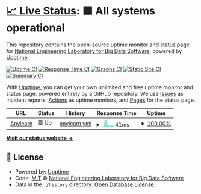 # [📈 Live Status](https://thulab.github.io/anylearn-status): <!--live status--> **🟩 All systems operational**

This repository contains the open-source uptime monitor and status page for [National Engineering Laboratory for Big Data Software](https://thulab.github.io/anylearn-status), powered by [Upptime](https://github.com/upptime/upptime).

[![Uptime CI](https://github.com/thulab/anylearn-status/workflows/Uptime%20CI/badge.svg)](https://github.com/thulab/anylearn-status/actions?query=workflow%3A%22Uptime+CI%22)
[![Response Time CI](https://github.com/thulab/anylearn-status/workflows/Response%20Time%20CI/badge.svg)](https://github.com/thulab/anylearn-status/actions?query=workflow%3A%22Response+Time+CI%22)
[![Graphs CI](https://github.com/thulab/anylearn-status/workflows/Graphs%20CI/badge.svg)](https://github.com/thulab/anylearn-status/actions?query=workflow%3A%22Graphs+CI%22)
[![Static Site CI](https://github.com/thulab/anylearn-status/workflows/Static%20Site%20CI/badge.svg)](https://github.com/thulab/anylearn-status/actions?query=workflow%3A%22Static+Site+CI%22)
[![Summary CI](https://github.com/thulab/anylearn-status/workflows/Summary%20CI/badge.svg)](https://github.com/thulab/anylearn-status/actions?query=workflow%3A%22Summary+CI%22)

With [Upptime](https://upptime.js.org), you can get your own unlimited and free uptime monitor and status page, powered entirely by a GitHub repository. We use [Issues](https://github.com/thulab/anylearn-status/issues) as incident reports, [Actions](https://github.com/thulab/anylearn-status/actions) as uptime monitors, and [Pages](https://thulab.github.io/anylearn-status) for the status page.

<!--start: status pages-->
<!-- This summary is generated by Upptime (https://github.com/upptime/upptime) -->
<!-- Do not edit this manually, your changes will be overwritten -->
<!-- prettier-ignore -->
| URL | Status | History | Response Time | Uptime |
| --- | ------ | ------- | ------------- | ------ |
| <img alt="" src="https://anylearn.nelbds.cn/favicon.ico" height="13"> [Anylearn](https://anylearn.nelbds.cn) | 🟩 Up | [anylearn.yml](https://github.com/thulab/anylearn-status/commits/HEAD/history/anylearn.yml) | <details><summary><img alt="Response time graph" src="./graphs/anylearn/response-time-week.png" height="20"> 41ms</summary><br><a href="https://thulab.github.io/anylearn-status/history/anylearn"><img alt="Response time 28" src="https://img.shields.io/endpoint?url=https%3A%2F%2Fraw.githubusercontent.com%2Fthulab%2Fanylearn-status%2FHEAD%2Fapi%2Fanylearn%2Fresponse-time.json"></a><br><a href="https://thulab.github.io/anylearn-status/history/anylearn"><img alt="24-hour response time 23" src="https://img.shields.io/endpoint?url=https%3A%2F%2Fraw.githubusercontent.com%2Fthulab%2Fanylearn-status%2FHEAD%2Fapi%2Fanylearn%2Fresponse-time-day.json"></a><br><a href="https://thulab.github.io/anylearn-status/history/anylearn"><img alt="7-day response time 41" src="https://img.shields.io/endpoint?url=https%3A%2F%2Fraw.githubusercontent.com%2Fthulab%2Fanylearn-status%2FHEAD%2Fapi%2Fanylearn%2Fresponse-time-week.json"></a><br><a href="https://thulab.github.io/anylearn-status/history/anylearn"><img alt="30-day response time 36" src="https://img.shields.io/endpoint?url=https%3A%2F%2Fraw.githubusercontent.com%2Fthulab%2Fanylearn-status%2FHEAD%2Fapi%2Fanylearn%2Fresponse-time-month.json"></a><br><a href="https://thulab.github.io/anylearn-status/history/anylearn"><img alt="1-year response time 28" src="https://img.shields.io/endpoint?url=https%3A%2F%2Fraw.githubusercontent.com%2Fthulab%2Fanylearn-status%2FHEAD%2Fapi%2Fanylearn%2Fresponse-time-year.json"></a></details> | <details><summary><a href="https://thulab.github.io/anylearn-status/history/anylearn">100.00%</a></summary><a href="https://thulab.github.io/anylearn-status/history/anylearn"><img alt="All-time uptime 99.86%" src="https://img.shields.io/endpoint?url=https%3A%2F%2Fraw.githubusercontent.com%2Fthulab%2Fanylearn-status%2FHEAD%2Fapi%2Fanylearn%2Fuptime.json"></a><br><a href="https://thulab.github.io/anylearn-status/history/anylearn"><img alt="24-hour uptime 100.00%" src="https://img.shields.io/endpoint?url=https%3A%2F%2Fraw.githubusercontent.com%2Fthulab%2Fanylearn-status%2FHEAD%2Fapi%2Fanylearn%2Fuptime-day.json"></a><br><a href="https://thulab.github.io/anylearn-status/history/anylearn"><img alt="7-day uptime 100.00%" src="https://img.shields.io/endpoint?url=https%3A%2F%2Fraw.githubusercontent.com%2Fthulab%2Fanylearn-status%2FHEAD%2Fapi%2Fanylearn%2Fuptime-week.json"></a><br><a href="https://thulab.github.io/anylearn-status/history/anylearn"><img alt="30-day uptime 99.96%" src="https://img.shields.io/endpoint?url=https%3A%2F%2Fraw.githubusercontent.com%2Fthulab%2Fanylearn-status%2FHEAD%2Fapi%2Fanylearn%2Fuptime-month.json"></a><br><a href="https://thulab.github.io/anylearn-status/history/anylearn"><img alt="1-year uptime 99.86%" src="https://img.shields.io/endpoint?url=https%3A%2F%2Fraw.githubusercontent.com%2Fthulab%2Fanylearn-status%2FHEAD%2Fapi%2Fanylearn%2Fuptime-year.json"></a></details>

<!--end: status pages-->

[**Visit our status website →**](https://thulab.github.io/anylearn-status)

## 📄 License

- Powered by: [Upptime](https://github.com/upptime/upptime)
- Code: [MIT](./LICENSE) © [National Engineering Laboratory for Big Data Software](https://thulab.github.io/anylearn-status)
- Data in the `./history` directory: [Open Database License](https://opendatacommons.org/licenses/odbl/1-0/)
